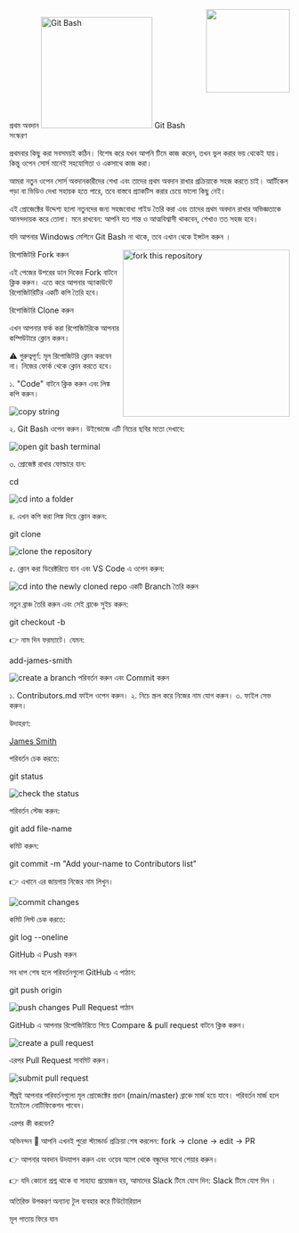 
<img align="right" width="150" src="https://firstcontributions.github.io/assets/gui-tool-tutorials/github-desktop-old-version-tutorial/join-slack-team.png">





প্রথম অবদান
<img alt="Git Bash" src="https://cdn.icon-icons.com/icons2/2699/PNG/512/git_scm_logo_icon_170096.png" width="200">	Git Bash সংস্করণ

প্রথমবার কিছু করা সবসময়ই কঠিন। বিশেষ করে যখন আপনি টিমে কাজ করেন, তখন ভুল করার ভয় থেকেই যায়। কিন্তু ওপেন সোর্স মানেই সহযোগিতা ও একসাথে কাজ করা।

আমরা নতুন ওপেন সোর্স অবদানকারীদের শেখা এবং তাদের প্রথম অবদান রাখার প্রক্রিয়াকে সহজ করতে চাই। আর্টিকেল পড়া বা ভিডিও দেখা সহায়ক হতে পারে, তবে বাস্তবে প্র্যাকটিস করার চেয়ে ভালো কিছু নেই।

এই প্রোজেক্টের উদ্দেশ্য হলো নতুনদের জন্য সহজবোধ্য গাইড তৈরি করা এবং তাদের প্রথম অবদান রাখার অভিজ্ঞতাকে আনন্দদায়ক করে তোলা। মনে রাখবেন: আপনি যত শান্ত ও আত্মবিশ্বাসী থাকবেন, শেখাও তত সহজ হবে।

যদি আপনার Windows মেশিনে Git Bash না থাকে, তবে এখান থেকে ইন্সটল করুন
।

<img align="right" width="300" src="https://firstcontributions.github.io/assets/gui-tool-tutorials/github-desktop-tutorial/fork.png" alt="fork this repository" />
রিপোজিটরি Fork করুন

এই পেজের উপরের ডান দিকের Fork বাটনে ক্লিক করুন।
এতে করে আপনার অ্যাকাউন্টে রিপোজিটরিটির একটি কপি তৈরি হবে।

রিপোজিটরি Clone করুন

এখন আপনার ফর্ক করা রিপোজিটরিকে আপনার কম্পিউটারে ক্লোন করুন।

⚠️ গুরুত্বপূর্ণ: মূল রিপোজিটরি ক্লোন করবেন না। নিজের ফোর্ক থেকে ক্লোন করতে হবে।

১. "Code" বাটনে ক্লিক করুন এবং লিঙ্ক কপি করুন।

<img src="https://firstcontributions.github.io/assets/cli-tool-tutorials/git-bash-windows-tutorial/gb-clone-1.png" alt="copy string" />

২. Git Bash ওপেন করুন। উইন্ডোজে এটি নিচের ছবির মতো দেখাবে:

<img src="https://firstcontributions.github.io/assets/cli-tool-tutorials/git-bash-windows-tutorial/gb-terminal-1.png" alt="open git bash terminal" />

৩. প্রোজেক্ট রাখার ফোল্ডারে যান:

cd <folder>

<img src="https://firstcontributions.github.io/assets/cli-tool-tutorials/git-bash-windows-tutorial/gb-terminal-2.png" alt="cd into a folder" />

৪. এখন কপি করা লিঙ্ক দিয়ে ক্লোন করুন:

git clone <repo-url>

<img src="https://firstcontributions.github.io/assets/cli-tool-tutorials/git-bash-windows-tutorial/gb-clone-2.png" alt="clone the repository" />

৫. ক্লোন করা ডিরেক্টরিতে যান এবং VS Code এ ওপেন করুন:

<img src="https://firstcontributions.github.io/assets/cli-tool-tutorials/git-bash-windows-tutorial/gb-terminal-3.png" alt="cd into the newly cloned repo" />
একটি Branch তৈরি করুন

নতুন ব্রাঞ্চ তৈরি করুন এবং সেই ব্রাঞ্চে সুইচ করুন:

git checkout -b <branch-name>


👉 নাম দিন <add-your-name> ফরম্যাটে। যেমন:

add-james-smith

<img src="https://firstcontributions.github.io/assets/cli-tool-tutorials/git-bash-windows-tutorial/gb-branch.png" alt="create a branch" />
পরিবর্তন করুন এবং Commit করুন

১. Contributors.md ফাইল ওপেন করুন।
২. নিচে স্ক্রল করে নিজের নাম যোগ করুন।
৩. ফাইল সেভ করুন।

উদাহরণ:

[James Smith](https://github.com/jamessmith)


পরিবর্তন চেক করতে:

git status

<img src="https://firstcontributions.github.io/assets/cli-tool-tutorials/git-bash-windows-tutorial/gb-status.png" alt="check the status" />

পরিবর্তন স্টেজ করুন:

git add file-name


কমিট করুন:

git commit -m "Add your-name to Contributors list"


👉 এখানে <your-name> এর জায়গায় নিজের নাম লিখুন।

<img src="https://firstcontributions.github.io/assets/cli-tool-tutorials/git-bash-windows-tutorial/gb-commit.png" alt="commit changes" />

কমিট লিস্ট চেক করতে:

git log --oneline

GitHub এ Push করুন

সব ধাপ শেষ হলে পরিবর্তনগুলো GitHub এ পাঠান:

git push origin <branch-name>

<img src="https://firstcontributions.github.io/assets/cli-tool-tutorials/git-bash-windows-tutorial/gb-push.png" alt="push changes" />
Pull Request পাঠান

GitHub এ আপনার রিপোজিটরিতে গিয়ে Compare & pull request বাটনে ক্লিক করুন।

<img src="https://firstcontributions.github.io/assets/gui-tool-tutorials/github-desktop-tutorial/compare-and-pull.png" alt="create a pull request" />

এরপর Pull Request সাবমিট করুন।

<img src="https://firstcontributions.github.io/assets/gui-tool-tutorials/github-desktop-tutorial/submit-pull-request.png" alt="submit pull request" />

শীঘ্রই আপনার পরিবর্তনগুলো মূল প্রোজেক্টের প্রধান (main/master) ব্রাঞ্চে মার্জ হয়ে যাবে। পরিবর্তন মার্জ হলে ইমেইলে নোটিফিকেশন পাবেন।

এরপর কী করবেন?

অভিনন্দন 🎉 আপনি এখনই পুরো স্ট্যান্ডার্ড প্রক্রিয়া শেষ করলেন: fork → clone → edit → PR

👉 আপনার অবদান উদযাপন করুন এবং ওয়েব অ্যাপ
 থেকে বন্ধুদের সাথে শেয়ার করুন।

👉 যদি কোনো প্রশ্ন থাকে বা সাহায্য প্রয়োজন হয়, আমাদের Slack টিমে যোগ দিন: Slack টিমে যোগ দিন
।

অতিরিক্ত উপকরণ
অন্যান্য টুল ব্যবহার করে টিউটোরিয়াল

মূল পাতায় ফিরে যান